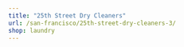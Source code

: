 ```yaml
---
title: "25th Street Dry Cleaners"
url: /san-francisco/25th-street-dry-cleaners-3/
shop: laundry
---
```

